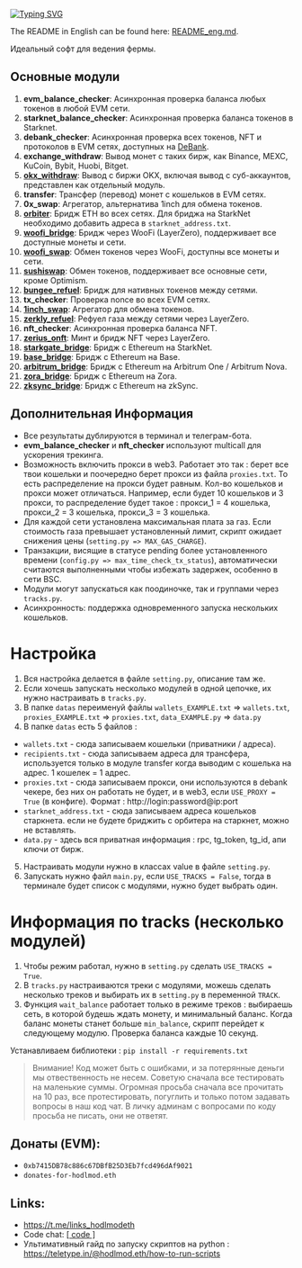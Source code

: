 [![Typing SVG](https://readme-typing-svg.herokuapp.com?color=%2336BCF7&lines=All-in-one+V2)](https://git.io/typing-svg)

The README in English can be found here: [README_eng.md](https://github.com/zaivanza/all-in-one-v2/blob/main/README_eng.md).

Идеальный софт для ведения фермы.

## Основные модули

1. **evm_balance_checker**: Асинхронная проверка баланса любых токенов в любой EVM сети.
2. **starknet_balance_checker**: Асинхронная проверка баланса токенов в Starknet.
3. **debank_checker**: Асинхронная проверка всех токенов, NFT и протоколов в EVM сетях, доступных на [DeBank](https://debank.com/).
4. **exchange_withdraw**: Вывод монет с таких бирж, как Binance, MEXC, KuCoin, Bybit, Huobi, Bitget.
5. **[okx_withdraw](https://www.okx.com/)**: Вывод с биржи OKX, включая вывод с суб-аккаунтов, представлен как отдельный модуль.
6. **transfer**: Трансфер (перевод) монет с кошельков в EVM сетях.
7. **0x_swap**: Агрегатор, альтернатива 1inch для обмена токенов.
8. **[orbiter](https://www.orbiter.finance/)**: Бридж ETH во всех сетях. Для бриджа на StarkNet необходимо добавить адреса в `starknet_address.txt`.
9. **[woofi_bridge](https://fi.woo.org/)**: Бридж через WooFi (LayerZero), поддерживает все доступные монеты и сети.
10. **[woofi_swap](https://fi.woo.org/)**: Обмен токенов через WooFi, доступны все монеты и сети.
11. **[sushiswap](https://www.sushi.com/swap)**: Обмен токенов, поддерживает все основные сети, кроме Optimism.
12. **[bungee_refuel](https://www.bungee.exchange/refuel)**: Бридж для нативных токенов между сетями.
13. **tx_checker**: Проверка nonce во всех EVM сетях.
14. **[1inch_swap](https://app.1inch.io/)**: Агрегатор для обмена токенов.
15. **[zerkly_refuel](https://zerius.io/)**: Рефуел газа между сетями через LayerZero.
16. **nft_checker**: Асинхронная проверка баланса NFT.
17. **[zerius_onft](https://zerius.io/)**: Минт и бридж NFT через LayerZero.
18. **[starkgate_bridge](https://starkgate.starknet.io/)**: Бридж с Ethereum на StarkNet.
19. **[base_bridge](https://bridge.base.org/deposit)**: Бридж с Ethereum на Base.
20. **[arbitrum_bridge](https://bridge.arbitrum.io/?l2ChainId=42161)**: Бридж с Ethereum на Arbitrum One / Arbitrum Nova.
21. **[zora_bridge](https://bridge.zora.energy/)**: Бридж с Ethereum на Zora.
22. **[zksync_bridge](https://portal.txsync.io/bridge/)**: Бридж с Ethereum на zkSync.

## Дополнительная Информация

- Все результаты дублируются в терминал и телеграм-бота.
- **evm_balance_checker** и **nft_checker** используют multicall для ускорения трекинга.
- Возможность включить прокси в web3. Работает это так : берет все твои кошельки и поочередно берет прокси из файла `proxies.txt`. То есть распределение на прокси будет равным. Кол-во кошельков и прокси может отличаться. Например, если будет 10 кошельков и 3 прокси, то распределение будет такое : прокси_1 = 4 кошелька, прокси_2 = 3 кошелька, прокси_3 = 3 кошелька.
- Для каждой сети установлена максимальная плата за газ. Если стоимость газа превышает установленный лимит, скрипт ожидает снижения цены (`setting.py => MAX_GAS_CHARGE`).
- Транзакции, висящие в статусе pending более установленного времени (`config.py => max_time_check_tx_status`), автоматически считаются выполненными чтобы избежать задержек, особенно в сети BSC.
- Модули могут запускаться как поодиночке, так и группами через `tracks.py`.
- Асинхронность: поддержка одновременного запуска нескольких кошельков.

# Настройка

1. Вся настройка делается в файле `setting.py`, описание там же. 
2. Если хочешь запускать несколько модулей в одной цепочке, их нужно настраивать в `tracks.py`.
3. В папке `datas` переименуй файлы `wallets_EXAMPLE.txt` => `wallets.txt`, `proxies_EXAMPLE.txt` => `proxies.txt`,  `data_EXAMPLE.py` => `data.py`
4. В папке `datas` есть 5 файлов :
- `wallets.txt` - сюда записываем кошельки (приватники / адреса).
- `recipients.txt` - сюда записываем адреса для трансфера, используется только в модуле transfer когда выводим с кошелька на адрес. 1 кошелек = 1 адрес.
- `proxies.txt` - сюда записываем прокси, они используются в debank чекере, без них он работать не будет, и в web3, если `USE_PROXY = True` (в конфиге). Формат : http://login:password@ip:port
- `starknet_address.txt` - сюда записываем адреса кошельков старкнета. если не будете бриджить с орбитера на старкнет, можно не вставлять.
- `data.py` - здесь вся приватная информация : rpc, tg_token, tg_id, апи ключи от бирж.
5. Настраивать модули нужно в классах value в файле `setting.py`.
6. Запускать нужно файл `main.py`, если `USE_TRACKS = False`, тогда в терминале будет список с модулями, нужно будет выбрать один.

# Информация по tracks (несколько модулей)

1. Чтобы режим работал, нужно в `setting.py` сделать `USE_TRACKS = True`.
2. В `tracks.py` настраиваются треки с модулями, можешь сделать несколько треков и выбирать их в `setting.py` в переменной `TRACK`.
3. Функция `wait_balance` работает только в режиме треков : выбираешь сеть, в которой будешь ждать монету, и минимальный баланс. Когда баланс монеты станет больше `min_balance`, скрипт перейдет к следующему модулю. Проверка баланса каждые 10 секунд. 

Устанавливаем библиотеки : `pip install -r requirements.txt`

> Внимание! Код может быть с ошибками, и за потерянные деньги мы отвественность не несем. Советую сначала все тестировать на маленькие суммы. Огромная просьба сначала все прочитать на 10 раз, все протестировать, погуглить и только потом задавать вопросы в наш код чат. В личку админам с вопросами по коду просьба не писать, они не ответят.

## Донаты (EVM): 
- `0xb7415DB78c886c67DBfB25D3Eb7fcd496dAf9021`
- `donates-for-hodlmod.eth`

## Links:
- https://t.me/links_hodlmodeth
- Code chat: [[ code ]](https://t.me/code_hodlmodeth)
- Ультимативный гайд по запуску скриптов на python : https://teletype.in/@hodlmod.eth/how-to-run-scripts